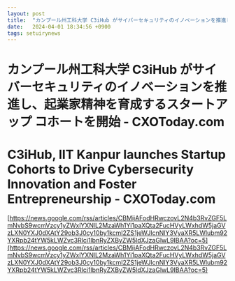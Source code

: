 ```yaml
---
layout: post
title:  "カンプール州工科大学 C3iHub がサイバーセキュリティのイノベーションを推進し、起業家精神を育成するスタートアップ コホートを開始 - CXOToday.com"
date:   2024-04-01 18:34:56 +0900
tags: setuirynews 
---
```


# カンプール州工科大学 C3iHub がサイバーセキュリティのイノベーションを推進し、起業家精神を育成するスタートアップ コホートを開始 - CXOToday.com



# C3iHub, IIT Kanpur launches Startup Cohorts to Drive Cybersecurity Innovation and Foster Entrepreneurship - CXOToday.com

[https://news.google.com/rss/articles/CBMijAFodHRwczovL2N4b3RvZGF5LmNvbS9wcmVzcy1yZWxlYXNlL2MzaWh1Yi1paXQta2FucHVyLWxhdW5jaGVzLXN0YXJ0dXAtY29ob3J0cy10by1kcml2ZS1jeWJlcnNlY3VyaXR5LWlubm92YXRpb24tYW5kLWZvc3Rlci1lbnRyZXByZW5ldXJzaGlwL9IBAA?oc=5](https://news.google.com/rss/articles/CBMijAFodHRwczovL2N4b3RvZGF5LmNvbS9wcmVzcy1yZWxlYXNlL2MzaWh1Yi1paXQta2FucHVyLWxhdW5jaGVzLXN0YXJ0dXAtY29ob3J0cy10by1kcml2ZS1jeWJlcnNlY3VyaXR5LWlubm92YXRpb24tYW5kLWZvc3Rlci1lbnRyZXByZW5ldXJzaGlwL9IBAA?oc=5)


